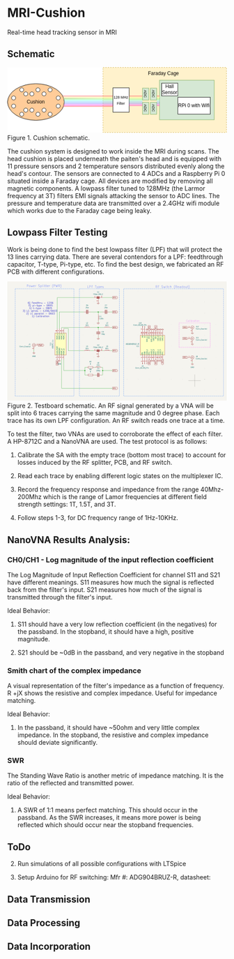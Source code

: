 # MRI-Cushion
Real-time head tracking sensor in MRI 

## Schematic

  ![Alt](images/CushionSchematic.png)  
Figure 1. Cushion schematic.

The cushion system is designed to work inside the MRI during scans. The head cushion is placed underneath the paiten's head and is equipped with 11 pressure sensors and 2 temperature sensors distributed evenly along the head's contour. The sensors are connected to 4 ADCs and a Raspberry Pi 0 situated inside a Faraday cage. All devices are modified by removing all magnetic components. A lowpass filter tuned to 128MHz (the Larmor frequency at 3T) filters EMI signals attacking the sensor to ADC lines. The pressure and temperature data are transmitted over a 2.4GHz wifi module which works due to the Faraday cage being leaky.

## Lowpass Filter Testing

Work is being done to find the best lowpass filter (LPF) that will protect the 13 lines carrying data. There are several contendors for a LPF: feedthrough capacitor, T-type, Pi-type, etc. To find the best design, we fabricated an RF PCB with different configurations.

  ![Alt](images/Testboard_sch.png)  
Figure 2. Testboard schematic. An RF signal generated by a VNA will be split into 6 traces carrying the same magnitude and 0 degree phase. Each trace has its own LPF configuration. An RF switch reads one trace at a time. 

To test the filter, two VNAs are used to corroborate the effect of each filter. A HP-8712C and a NanoVNA are used. The test protocol is as follows:

1) Calibrate the SA with the empty trace (bottom most trace) to account for losses induced by the RF splitter, PCB, and RF switch.

2) Read each trace by enabling different logic states on the multiplexer IC. 

3) Record the frequency response and impedance from the range 40Mhz-200Mhz which is the range of Lamor frequencies at different field strength settings: 1T, 1.5T, and 3T. 

4) Follow steps 1-3, for DC frequency range of 1Hz-10KHz.

## NanoVNA Results Analysis:

### CH0/CH1 - Log magnitude of the input reflection coefficient

The Log Magnitude of Input Reflection Coefficient for channel S11 and S21 have different meanings. S11 measures how much the signal is reflected back from the filter's input. S21 measures how much of the signal is transmitted through the filter's input. 

  Ideal Behavior: 

  1) S11 should have a very low reflection coefficient (in the negatives) for the passband. In the stopband, it should have a high, positive magnitude.

  2) S21 should be ~0dB in the passband, and very negative in the stopband

### Smith chart of the complex impedance

A visual representation of the filter's impedance as a function of frequency. R +jX shows the resistive and complex impedance. Useful for impedance matching.

  Ideal Behavior:

  1) In the passband, it should have ~50ohm and very little complex impedance. In the stopband, the resistive and complex impedance should deviate significantly.  

### SWR

The Standing Wave Ratio is another metric of impedance matching. It is the ratio of the reflected and transmitted power. 

Ideal Behavior:

  1) A SWR of 1:1 means perfect matching. This should occur in the passband. As the SWR increases, it means more power is being reflected which should occur near the stopband frequencies. 



## ToDo

2) Run simulations of all possible configurations with LTSpice

3) Setup Arduino for RF switching: Mfr #: ADG904BRUZ-R, datasheet: 

## Data Transmission

## Data Processing

## Data Incorporation